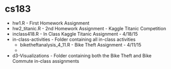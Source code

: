 # cs183

- hw1.R - First Homework Assignment
- hw2_titanic.R - 2nd Homework Assignment - Kaggle Titanic Competition
- inclass418.R - In Class Kaggle Titanic Assignment - 4/18/15
- in-class-activities - Folder containing all in-class activities
  - biketheftanalysis_4_11.R - Bike Theft Assignment - 4/11/15
  - 
- d3-Visualizations - Folder containing both the Bike Theft and Bike Commute in-class assignments
